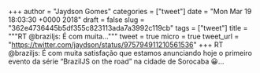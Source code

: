 
+++
author = "Jaydson Gomes"
categories = ["tweet"]
date = "Mon Mar 19 18:03:30 +0000 2018"
draft = false
slug = "362e4736445b5df355c823113ada7a3992c119cb"
tags = ["tweet"]
title = """RT @braziljs: É com muita..."""
tweet = true
micro = true
tweet_url = "https://twitter.com/jaydson/status/975794911210561536"
+++
RT @braziljs: É com muita satisfação que estamos anunciando hoje o primeiro evento da série “BrazilJS on the road” na cidade de Sorocaba 😀…
